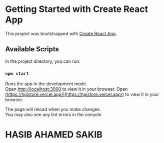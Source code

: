 # Getting Started with Create React App

This project was bootstrapped with [Create React App](https://github.com/facebook/create-react-app).

## Available Scripts

In the project directory, you can run:

### `npm start`

Runs the app in the development mode.\
Open [http://localhost:3000](http://localhost:3000) to view it in your browser.
Open [https://hpistore.vercel.app/](https://hpistore.vercel.app/) to view it in your browser.

The page will reload when you make changes.\
You may also see any lint errors in the console.

# HASIB AHAMED SAKIB
